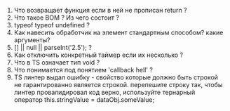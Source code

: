 1. Что возвращает функция если в ней не прописан return ?
2. Что такое BOM ? Из чего состоит ?
3. typeof typeof undefined ?
4. Как навесить обработчик на элемент стандартным способом? какие аргументы?
5. [] || null || parseInt('2.5'); ?
6. Как отключить конкретный таймер если их несколько ?
7. Что в TS означает тип void ?
8. Что понимается под понятием 'callback hell' ? 
9. TS линтер выдал ошибку - свойство которые должно быть строкой не гарантированно является строкой.
     перепешите строку так, чтобы линтер провалидировал код верно, используйте тернарный оператор
     this.stringValue = dataObj.someValue;


